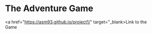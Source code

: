 # The Adventure Game


<a href="https://asm93.github.io/project1/" target="_blank>Link to the Game</a>



